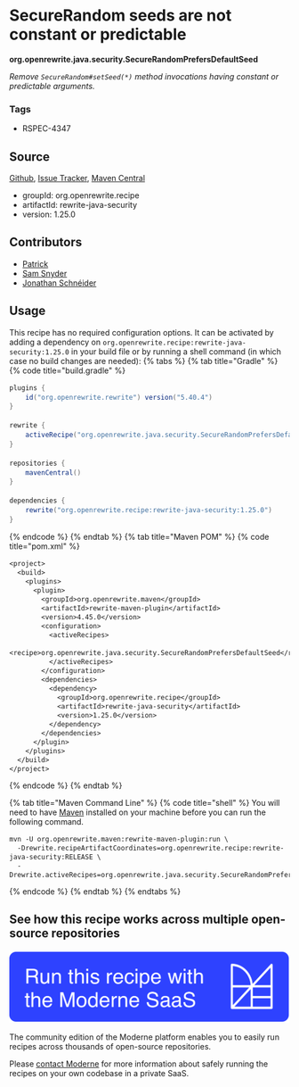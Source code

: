 # SecureRandom seeds are not constant or predictable

**org.openrewrite.java.security.SecureRandomPrefersDefaultSeed**

_Remove `SecureRandom#setSeed(*)` method invocations having constant or predictable arguments._

### Tags

* RSPEC-4347

## Source

[Github](https://github.com/openrewrite/rewrite-java-security/blob/main/src/main/java/org/openrewrite/java/security/SecureRandomPrefersDefaultSeed.java), [Issue Tracker](https://github.com/openrewrite/rewrite-java-security/issues), [Maven Central](https://central.sonatype.com/artifact/org.openrewrite.recipe/rewrite-java-security/1.25.0/jar)

* groupId: org.openrewrite.recipe
* artifactId: rewrite-java-security
* version: 1.25.0

## Contributors
* [Patrick](patway99@gmail.com)
* [Sam Snyder](sam@moderne.io)
* [Jonathan Schnéider](jkschneider@gmail.com)


## Usage

This recipe has no required configuration options. It can be activated by adding a dependency on `org.openrewrite.recipe:rewrite-java-security:1.25.0` in your build file or by running a shell command (in which case no build changes are needed): 
{% tabs %}
{% tab title="Gradle" %}
{% code title="build.gradle" %}
```groovy
plugins {
    id("org.openrewrite.rewrite") version("5.40.4")
}

rewrite {
    activeRecipe("org.openrewrite.java.security.SecureRandomPrefersDefaultSeed")
}

repositories {
    mavenCentral()
}

dependencies {
    rewrite("org.openrewrite.recipe:rewrite-java-security:1.25.0")
}
```
{% endcode %}
{% endtab %}
{% tab title="Maven POM" %}
{% code title="pom.xml" %}
```markup
<project>
  <build>
    <plugins>
      <plugin>
        <groupId>org.openrewrite.maven</groupId>
        <artifactId>rewrite-maven-plugin</artifactId>
        <version>4.45.0</version>
        <configuration>
          <activeRecipes>
            <recipe>org.openrewrite.java.security.SecureRandomPrefersDefaultSeed</recipe>
          </activeRecipes>
        </configuration>
        <dependencies>
          <dependency>
            <groupId>org.openrewrite.recipe</groupId>
            <artifactId>rewrite-java-security</artifactId>
            <version>1.25.0</version>
          </dependency>
        </dependencies>
      </plugin>
    </plugins>
  </build>
</project>
```
{% endcode %}
{% endtab %}

{% tab title="Maven Command Line" %}
{% code title="shell" %}
You will need to have [Maven](https://maven.apache.org/download.cgi) installed on your machine before you can run the following command.

```shell
mvn -U org.openrewrite.maven:rewrite-maven-plugin:run \
  -Drewrite.recipeArtifactCoordinates=org.openrewrite.recipe:rewrite-java-security:RELEASE \
  -Drewrite.activeRecipes=org.openrewrite.java.security.SecureRandomPrefersDefaultSeed
```
{% endcode %}
{% endtab %}
{% endtabs %}

## See how this recipe works across multiple open-source repositories

[![Moderne Link Image](/.gitbook/assets/ModerneRecipeButton.png)](https://public.moderne.io/recipes/org.openrewrite.java.security.SecureRandomPrefersDefaultSeed)

The community edition of the Moderne platform enables you to easily run recipes across thousands of open-source repositories.

Please [contact Moderne](https://moderne.io/product) for more information about safely running the recipes on your own codebase in a private SaaS.
